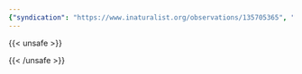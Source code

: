 ```yaml
---
{"syndication": "https://www.inaturalist.org/observations/135705365", "date": "2022-09-18T13:37:55-04:00", "taxon": {"name": "Fagus grandifolia", "common_name": "American beech"}, "quality_grade": "research", "identifications_most_agree": true, "species_guess": "American beech", "identifications_most_disagree": false, "captive": false, "project_ids": [], "community_taxon_id": 49202, "geojson": {"type": "Point", "coordinates": [-73.1685661111, 42.6389738889]}, "owners_identification_from_vision": true, "identifications_count": 1, "obscured": false, "num_identification_agreements": 1, "num_identification_disagreements": 0, "place_guess": "Thunderbolt Lodge, Mount Greylock State Reservation, Adams, MA 01220, USA", "photos": [{"id": 231496632, "license_code": "cc-by-nc", "original_dimensions": {"width": 1536, "height": 2048}, "url": "https://inaturalist-open-data.s3.amazonaws.com/photos/231496632/square.jpeg", "attribution": "(c) Brandon Rozek, all rights reserved", "flags": []}]}
---
```

{{< unsafe >}}

{{< /unsafe >}}
